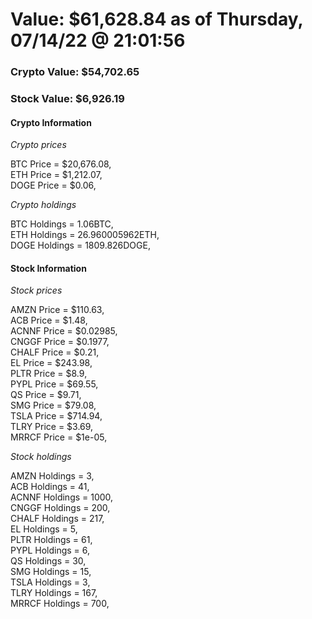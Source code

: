 # Value: $61,628.84 as of Thursday, 07/14/22 @ 21:01:56 

### Crypto Value: $54,702.65

### Stock Value: $6,926.19

#### Crypto Information 
*Crypto prices* 

BTC Price = $20,676.08,  
ETH Price = $1,212.07,  
DOGE Price = $0.06,  


*Crypto holdings* 

BTC Holdings = 1.06BTC,  
ETH Holdings = 26.960005962ETH,  
DOGE Holdings = 1809.826DOGE,  


#### Stock Information 

*Stock prices* 

AMZN Price = $110.63,  
ACB Price = $1.48,  
ACNNF Price = $0.02985,  
CNGGF Price = $0.1977,  
CHALF Price = $0.21,  
EL Price = $243.98,  
PLTR Price = $8.9,  
PYPL Price = $69.55,  
QS Price = $9.71,  
SMG Price = $79.08,  
TSLA Price = $714.94,  
TLRY Price = $3.69,  
MRRCF Price = $1e-05,  


*Stock holdings* 

AMZN Holdings = 3,  
ACB Holdings = 41,  
ACNNF Holdings = 1000,  
CNGGF Holdings = 200,  
CHALF Holdings = 217,  
EL Holdings = 5,  
PLTR Holdings = 61,  
PYPL Holdings = 6,  
QS Holdings = 30,  
SMG Holdings = 15,  
TSLA Holdings = 3,  
TLRY Holdings = 167,  
MRRCF Holdings = 700,  


